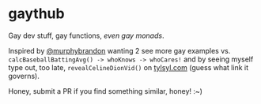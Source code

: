 # gaythub

Gay dev stuff, gay functions, _even gay monads_. 

Inspired by [@murphybrandon](https://www.github.com/murphybrandon) wanting 2 see more gay examples vs. `calcBaseballBattingAvg() -> whoKnows -> whoCares!` and by seeing myself type out, too late, `revealCelineDionVid()` on [tylsyl.com](https://www.tylsyl.com) (guess what link it governs).

Honey, submit a PR if you find something similar, honey! :~)
